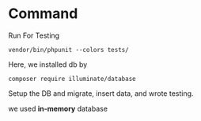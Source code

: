 # Command

Run For Testing
```
vendor/bin/phpunit --colors tests/
```

Here, we installed db by
```
composer require illuminate/database
```

Setup the DB and migrate, insert data, and wrote testing.

we used **in-memory** database